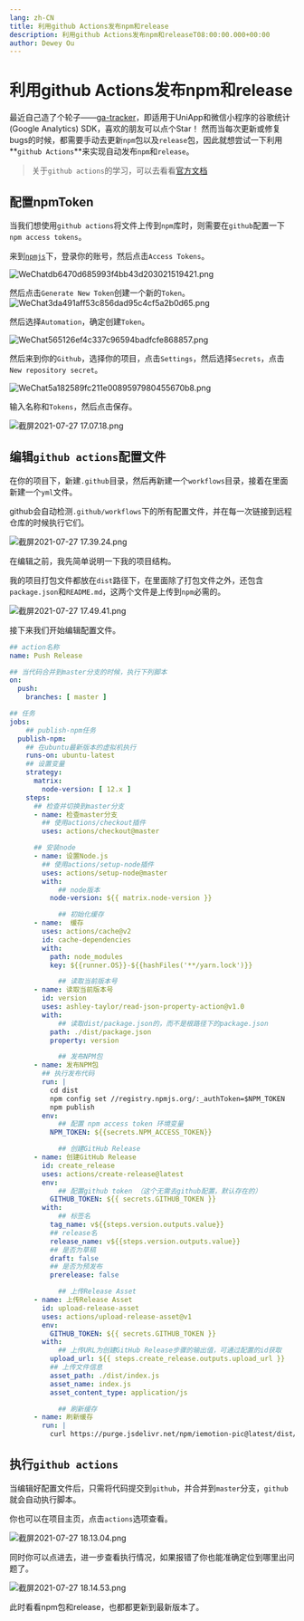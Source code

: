 ```yaml
---
lang: zh-CN
title: 利用github Actions发布npm和release
description: 利用github Actions发布npm和releaseT08:00:00.000+00:00
author: Dewey Ou
---
```


# 利用github Actions发布npm和release

最近自己造了个轮子——[ga-tracker](https://github.com/OUDUIDUI/ga-tracker)，即适用于UniApp和微信小程序的谷歌统计 (Google Analytics) SDK，喜欢的朋友可以点个Star！
然而当每次更新或修复bugs的时候，都需要手动去更新`npm`包以及`release`包，因此就想尝试一下利用**`github Actions`**来实现自动发布`npm`和`release`。


> 关于`github actions`的学习，可以去看看[官方文档](https://docs.github.com/cn/actions)

## 配置npmToken
当我们想使用`github actions`将文件上传到`npm`库时，则需要在`github`配置一下`npm access tokens`。


来到[`npmjs`](https://www.npmjs.com/)下，登录你的账号，然后点击`Access Tokens`。

![WeChatdb6470d685993f4bb43d203021519421.png](/posts/publish-npm-by-github-actions/1.png)

然后点击`Generate New Token`创建一个新的`Token`。
![WeChat3da491aff53c856dad95c4cf5a2b0d65.png](/posts/publish-npm-by-github-actions/2.png)

然后选择`Automation`，确定创建`Token`。

![WeChat565126ef4c337c96594badfcfe868857.png](/posts/publish-npm-by-github-actions/3.png)

然后来到你的`Github`，选择你的项目，点击`Settings`，然后选择`Secrets`，点击`New repository secret`。

![WeChat5a182589fc211e0089597980455670b8.png](/posts/publish-npm-by-github-actions/4.png)

输入名称和`Tokens`，然后点击保存。

![截屏2021-07-27 17.07.18.png](/posts/publish-npm-by-github-actions/5.png)

## 编辑`github actions`配置文件
在你的项目下，新建`.github`目录，然后再新建一个`workflows`目录，接着在里面新建一个`yml`文件。

github会自动检测`.github/workflows`下的所有配置文件，并在每一次链接到远程仓库的时候执行它们。

![截屏2021-07-27 17.39.24.png](/posts/publish-npm-by-github-actions/6.png)

在编辑之前，我先简单说明一下我的项目结构。

我的项目打包文件都放在`dist`路径下，在里面除了打包文件之外，还包含`package.json`和`README.md`，这两个文件是上传到`npm`必需的。

![截屏2021-07-27 17.49.41.png](/posts/publish-npm-by-github-actions/7.png)

接下来我们开始编辑配置文件。
```yaml
## action名称
name: Push Release

## 当代码合并到master分支的时候，执行下列脚本
on:
  push:
    branches: [ master ]

## 任务
jobs:
	## publish-npm任务
  publish-npm:
  	## 在ubuntu最新版本的虚拟机执行
    runs-on: ubuntu-latest
    ## 设置变量
    strategy:
      matrix:
        node-version: [ 12.x ]
    steps:
      ## 检查并切换到master分支
      - name: 检查master分支
      	## 使用actions/checkout插件
        uses: actions/checkout@master

      ## 安装node
      - name: 设置Node.js
      	## 使用actions/setup-node插件
        uses: actions/setup-node@master
        with:
        	## node版本
          node-version: ${{ matrix.node-version }}

			## 初始化缓存
      - name:  缓存
        uses: actions/cache@v2
        id: cache-dependencies
        with:
          path: node_modules
          key: ${{runner.OS}}-${{hashFiles('**/yarn.lock')}}

			## 读取当前版本号
      - name: 读取当前版本号
        id: version
        uses: ashley-taylor/read-json-property-action@v1.0
        with:
        	## 读取dist/package.json的，而不是根路径下的package.json
          path: ./dist/package.json
          property: version

			## 发布NPM包
      - name: 发布NPM包
      	## 执行发布代码
        run: |
          cd dist
          npm config set //registry.npmjs.org/:_authToken=$NPM_TOKEN
          npm publish
        env:
        	## 配置 npm access token 环境变量
          NPM_TOKEN: ${{secrets.NPM_ACCESS_TOKEN}}

			## 创建GitHub Release
      - name: 创建GitHub Release
        id: create_release
        uses: actions/create-release@latest
        env:
        	## 配置github token （这个无需去github配置，默认存在的）
          GITHUB_TOKEN: ${{ secrets.GITHUB_TOKEN }}
        with:
        	## 标签名
          tag_name: v${{steps.version.outputs.value}}
          ## release名
          release_name: v${{steps.version.outputs.value}}
          ## 是否为草稿
          draft: false
          ## 是否为预发布
          prerelease: false

			## 上传Release Asset
      - name: 上传Release Asset
        id: upload-release-asset
        uses: actions/upload-release-asset@v1
        env:
          GITHUB_TOKEN: ${{ secrets.GITHUB_TOKEN }}
        with:
        	## 上传URL为创建GitHub Release步骤的输出值，可通过配置的id获取
          upload_url: ${{ steps.create_release.outputs.upload_url }}
          ## 上传文件信息
          asset_path: ./dist/index.js
          asset_name: index.js
          asset_content_type: application/js

			## 刷新缓存
      - name: 刷新缓存
        run: |
          curl https://purge.jsdelivr.net/npm/iemotion-pic@latest/dist/name.json

```
## 执行`github actions`

当编辑好配置文件后，只需将代码提交到`github`，并合并到`master`分支，`github`就会自动执行脚本。

你也可以在项目主页，点击`actions`选项查看。

![截屏2021-07-27 18.13.04.png](/posts/publish-npm-by-github-actions/8.png)

同时你可以点进去，进一步查看执行情况，如果报错了你也能准确定位到哪里出问题了。

![截屏2021-07-27 18.14.53.png](/posts/publish-npm-by-github-actions/9.png)

此时看看npm包和release，也都都更新到最新版本了。


